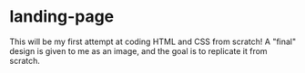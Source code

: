 # landing-page
This will be my first attempt at coding HTML and CSS from scratch! A "final" design is given to me as an image, and the goal is to replicate it from scratch.
